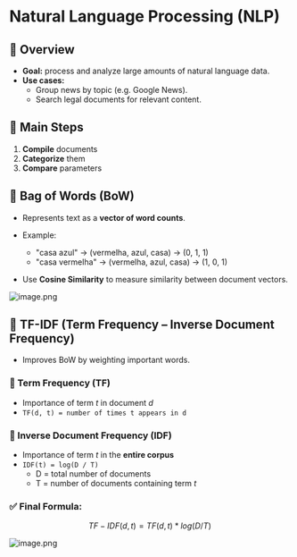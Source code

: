 # Natural Language Processing (NLP)

## 🔹 Overview

- **Goal:** process and analyze large amounts of natural language data.
- **Use cases:**
  - Group news by topic (e.g. Google News).
  - Search legal documents for relevant content.

## 🔹 Main Steps

1. **Compile** documents
2. **Categorize** them
3. **Compare** parameters

## 🔹 Bag of Words (BoW)

- Represents text as a **vector of word counts**.
- Example:

  - "casa azul" → (vermelha, azul, casa) → (0, 1, 1)
  - "casa vermelha" → (vermelha, azul, casa) → (1, 0, 1)

- Use **Cosine Similarity** to measure similarity between document vectors.

![image.png](../img/Screenshot%20from%202025-04-04%2018-09-46.png)

## 🔹 TF-IDF (Term Frequency – Inverse Document Frequency)

- Improves BoW by weighting important words.

### 📌 Term Frequency (TF)

- Importance of term _t_ in document _d_
- `TF(d, t) = number of times t appears in d`

### 📌 Inverse Document Frequency (IDF)

- Importance of term _t_ in the **entire corpus**
- `IDF(t) = log(D / T)`
  - D = total number of documents
  - T = number of documents containing term _t_

### ✅ Final Formula:

```math
TF-IDF(d, t) = TF(d, t) * log(D / T)
```

![image.png](../img/Screenshot%20from%202025-04-04%2018-10-46.png)
